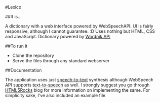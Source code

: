 #Lexico

##It is...

A dictionary with a web interface powered by WebSpeechAPI. UI is fairly responsive, although I cannot guarantee. :D Uses nothing but HTML, CSS and JavaScript. Dictionary powered by [Wordnik API](http://developer.wordnik.com/)

##To run it

* Clone the repository
* Serve the files through any standard webserver

##Documentation

The application uses just [speech-to-text](http://updates.html5rocks.com/2013/01/Voice-Driven-Web-Apps-Introduction-to-the-Web-Speech-API) synthesis although WebSpeech API supports [text-to-speech](http://updates.html5rocks.com/2014/01/Web-apps-that-talk---Introduction-to-the-Speech-Synthesis-API) as well. I strongly suggest you go through [HTML5Rocks](http://www.html5rocks.com/en/) blog for more information on implementing the same. For simplicity sake, I've also included an example file. 

